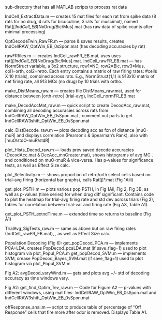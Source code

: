 sub-directory that has all MATLAB scripts to process rat data

IndCell_ExtractData.m — creates 15 mat files for each rat from spike data (8 rats for no drug, 4 rats for bicuculline, 3 rats for muscimol), named 
Rat[j]_IndCell_EB_[NoDrug/Bic/Mus].mat (has raw data of spike counts after minimal processing)

OptDecodeTwin_RawFR.m — parse & saves results, creates IndCellRAW_OptWin_EB_0sSpon.mat (has decoding accuracies by rat)

rawFRfiles.m — creates IndCell_rawFR_EB.mat, uses uses rat[j]_IndCell_EB_[NoDrug/Bic/Mus].mat. 
IndCell_rawFR_EB.mat — has NormStruct variable, a 3x2 structure, row1=ND, row2=Bic, row3=Mus, col1=orth, col2=retro. Each entry contains a matrix of raw firing rates: #cells X 10 (trials), combined across rats.  E.g., NormStruct{1,1} is 913x10 matrix of net firing rate, all 913 MCs (no drug) by 10 trials with ortho. 

make_DistMeans_raw.m — creates file DistMeans_raw.mat, used for distance between |orth-retro| (trial-avg), IndCell_normFR_EB.mat

make_DecodAccMat_raw.m — quick script to create DecodAcc_raw.mat, combining all decoding accuracies across rats from  IndCellRAW_OptWin_EB_0sSpon.mat ; comment out parts to get IndCellRAW3shift_OptWin_EB_0sSpon.mat

calc_DistDecode_raw.m — plots decoding acc as fcn of distance |muO-muR| and displays correlation (Pearson’s & Spearman’s Rank), also with |muO/stdO-muR/stdR|

plot_Hists_Decod_raw.m — loads prev saved decode accuracies (DecodAcc.mat & DecAcc_mnGreater.mat), shows histograms of avg MC , and conditioned on muO<muR & vice-versa.  Has p-values for significance tests, as well as Effect Size calc.

plot_Selectivity.m — shows proportion of retro/orth select cells based on trial-avg firing (horizontal bar graphs), calls Rat[j]*.mat (Fig 1Aiii)

get_plot_PSTH.m — plots various pop PSTH, in Fig 1Aii, Fig 2, Fig 3B, as well as p-values (time series) for when drug diff significant. 
Contains code to plot the heatmap for trial-avg firing rate and std dev across trials (Fig 2), tables for correlation between trial-var and firing rate (Fig A3, Table A1). 

get_plot_PSTH_extndTime.m — extended time so returns to baseline (Fig A1)

TrialAvg_SigTests_raw.m — same as above but on raw firing rates (IndCell_rawFR_EB.mat), , as well as Effect Size calc.

Population Decoding (Fig 6): 
get_popDecod_PCA.m — implements PCA+LDA, creates PopDecod_pcaLDA.mat (if save_flag=1) used to plot histogram via plot_Popul_PCA.m
get_popDecod_SVM.m  — implements SVM, crease PopDecod_Bayes_SVM.mat (if save_flag=1) used to plot histogram via plot_Popul_SVM.m 

Fig A2:
avgDecod_varyWind.m — gets and plots avg +/- std of decoding accuracy as time windows vary.

Fig A2:
get_find_Optim_Tev_raw.m — Code for Figure A2 — p-values with different windows, using mat files: IndCellRAW_OptWin_EB_0sSpon.mat 
and IndCellRAW3shift_OptWin_EB_0sSpon.mat

offResponse_anal.m — script to produce table of percentage of “Off Response” cells that fire more after odor is removed. Displays Table A1.
